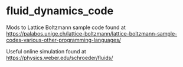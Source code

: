 # fluid_dynamics_code
Mods to Lattice Boltzmann sample code found at https://palabos.unige.ch/lattice-boltzmann/lattice-boltzmann-sample-codes-various-other-programming-languages/

Useful online simulation found at https://physics.weber.edu/schroeder/fluids/

